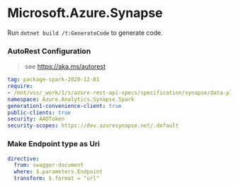 # Microsoft.Azure.Synapse

Run `dotnet build /t:GenerateCode` to generate code.

### AutoRest Configuration
> see https://aka.ms/autorest

``` yaml
tag: package-spark-2020-12-01
require:
- /mnt/vss/_work/1/s/azure-rest-api-specs/specification/synapse/data-plane/readme.md
namespace: Azure.Analytics.Synapse.Spark
generation1-convenience-client: true
public-clients: true
security: AADToken
security-scopes: https://dev.azuresynapse.net/.default
```

### Make Endpoint type as Uri

``` yaml
directive:
  from: swagger-document
  where: $.parameters.Endpoint
  transform: $.format = "url"
```

